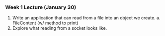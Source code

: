 ### Week 1 Lecture (January 30)

1. Write an application that can read from a file into an object we create.
   a. FileContent (w/ method to print)
2. Explore what reading from a socket looks like.
